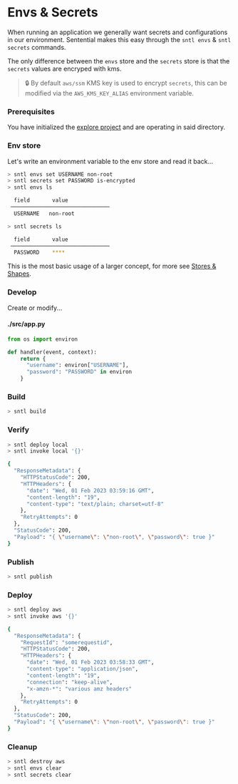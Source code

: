 # Envs & Secrets

When running an application we generally want secrets and configurations in our environment. Sentential makes this easy through the `sntl envs` & `sntl secrets` commands.

The only difference between the `envs` store and the `secrets` store is that the `secrets` values are encryped with kms.

> :lock: By default `aws/ssm` KMS key is used to encrypt `secrets`, this can be modified via the `AWS_KMS_KEY_ALIAS` environment variable.

### Prerequisites

You have initialized the [explore project](/explore/project) and are operating in said directory.

### Env store

Let's write an environment variable to the env store and read it back...

```bash
> sntl envs set USERNAME non-root
> sntl secrets set PASSWORD is-encrypted
> sntl envs ls

  field       value              
 ─────────────────────────────── 
  USERNAME   non-root

> sntl secrets ls

  field       value              
 ─────────────────────────────── 
  PASSWORD    ****
```

This is the most basic usage of a larger concept, for more see [Stores & Shapes](/examples/shapes).

### Develop

Create or modify...

<!-- tabs:start -->

#### **./src/app.py**

```python
from os import environ

def handler(event, context):
    return {
      "username": environ["USERNAME"],
      "password": "PASSWORD" in environ
    }
```

<!-- tabs:end -->

### Build

```bash
> sntl build
```

### Verify

```bash
> sntl deploy local
> sntl invoke local '{}'

{
  "ResponseMetadata": {
    "HTTPStatusCode": 200,
    "HTTPHeaders": {
      "date": "Wed, 01 Feb 2023 03:59:16 GMT",
      "content-length": "19",
      "content-type": "text/plain; charset=utf-8"
    },
    "RetryAttempts": 0
  },
  "StatusCode": 200,
  "Payload": "{ \"username\": \"non-root\", \"password\": true }"
}
```

### Publish

```bash
> sntl publish
```

### Deploy

```bash
> sntl deploy aws
> sntl invoke aws '{}'

{
  "ResponseMetadata": {
    "RequestId": "somerequestid",
    "HTTPStatusCode": 200,
    "HTTPHeaders": {
      "date": "Wed, 01 Feb 2023 03:58:33 GMT",
      "content-type": "application/json",
      "content-length": "19",
      "connection": "keep-alive",
      "x-amzn-*": "various amz headers"
    },
    "RetryAttempts": 0
  },
  "StatusCode": 200,
  "Payload": "{ \"username\": \"non-root\", \"password\": true }"
}

```

### Cleanup

```bash
> sntl destroy aws
> sntl envs clear
> sntl secrets clear
```
